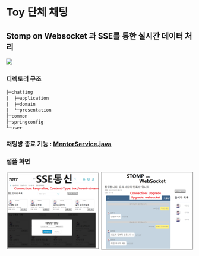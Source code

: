 # Toy 단체 채팅
## Stomp on Websocket 과 SSE를 통한 실시간 데이터 처리
<div>
  <img width="300" src="https://github.com/user-attachments/assets/06cec881-205e-4f9f-be7b-0fec33ce4595"> 
</div>

### 디렉토리 구조

```
├─chatting
│  ├─application
│  ├─domain
│  └─presentation
├─common
├─springconfig
└─user
```
### 채팅방 종료 기능 : [MentorService.java](https://github.com/doriver/chatting02/blob/master/src/main/java/com/exercise/chatting02/chatting/application/MentorService.java#L66)

### 샘플 화면
<div>
  <img src="chattingViews.png" >
</div>
